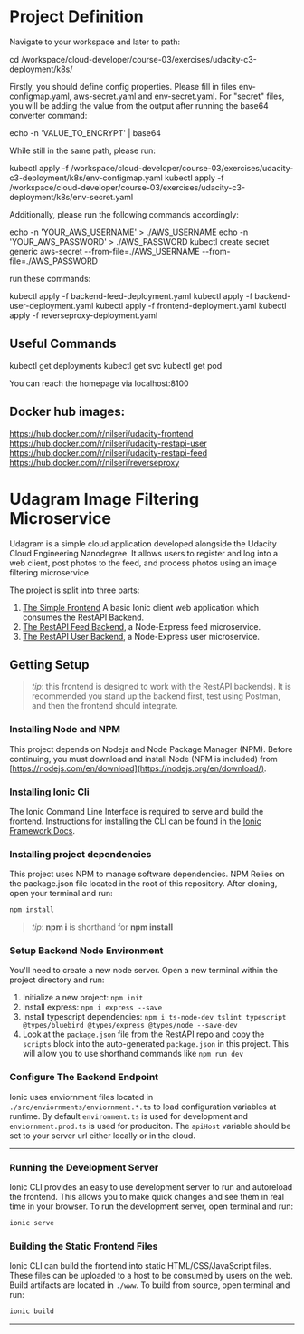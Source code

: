 # Project Definition

Navigate to your workspace and later to path:

cd /workspace/cloud-developer/course-03/exercises/udacity-c3-deployment/k8s/

Firstly, you should define config properties. Please fill in files env-configmap.yaml, aws-secret.yaml and env-secret.yaml.
For "secret" files, you will be adding the value from the output after running the base64 converter command:

echo -n 'VALUE_TO_ENCRYPT' | base64

While still in the same path, please run:

kubectl apply -f /workspace/cloud-developer/course-03/exercises/udacity-c3-deployment/k8s/env-configmap.yaml
kubectl apply -f /workspace/cloud-developer/course-03/exercises/udacity-c3-deployment/k8s/env-secret.yaml

Additionally, please run the following commands accordingly:

echo -n 'YOUR_AWS_USERNAME' > ./AWS_USERNAME
echo -n 'YOUR_AWS_PASSWORD' > ./AWS_PASSWORD
kubectl create secret generic aws-secret --from-file=./AWS_USERNAME --from-file=./AWS_PASSWORD

run these commands:

kubectl apply -f backend-feed-deployment.yaml
kubectl apply -f backend-user-deployment.yaml
kubectl apply -f frontend-deployment.yaml
kubectl apply -f reverseproxy-deployment.yaml


## Useful Commands
kubectl get deployments
kubectl get svc
kubectl get pod


You can reach the homepage via localhost:8100

## Docker hub images:

https://hub.docker.com/r/nilseri/udacity-frontend
https://hub.docker.com/r/nilseri/udacity-restapi-user
https://hub.docker.com/r/nilseri/udacity-restapi-feed
https://hub.docker.com/r/nilseri/reverseproxy


# Udagram Image Filtering Microservice

Udagram is a simple cloud application developed alongside the Udacity Cloud Engineering Nanodegree. It allows users to register and log into a web client, post photos to the feed, and process photos using an image filtering microservice.

The project is split into three parts:
1. [The Simple Frontend](/udacity-c3-frontend)
A basic Ionic client web application which consumes the RestAPI Backend. 
2. [The RestAPI Feed Backend](/udacity-c3-restapi-feed), a Node-Express feed microservice.
3. [The RestAPI User Backend](/udacity-c3-restapi-user), a Node-Express user microservice.

## Getting Setup

> _tip_: this frontend is designed to work with the RestAPI backends). It is recommended you stand up the backend first, test using Postman, and then the frontend should integrate.

### Installing Node and NPM
This project depends on Nodejs and Node Package Manager (NPM). Before continuing, you must download and install Node (NPM is included) from [https://nodejs.com/en/download](https://nodejs.org/en/download/).

### Installing Ionic Cli
The Ionic Command Line Interface is required to serve and build the frontend. Instructions for installing the CLI can be found in the [Ionic Framework Docs](https://ionicframework.com/docs/installation/cli).

### Installing project dependencies

This project uses NPM to manage software dependencies. NPM Relies on the package.json file located in the root of this repository. After cloning, open your terminal and run:
```bash
npm install
```
>_tip_: **npm i** is shorthand for **npm install**

### Setup Backend Node Environment
You'll need to create a new node server. Open a new terminal within the project directory and run:
1. Initialize a new project: `npm init`
2. Install express: `npm i express --save`
3. Install typescript dependencies: `npm i ts-node-dev tslint typescript  @types/bluebird @types/express @types/node --save-dev`
4. Look at the `package.json` file from the RestAPI repo and copy the `scripts` block into the auto-generated `package.json` in this project. This will allow you to use shorthand commands like `npm run dev`


### Configure The Backend Endpoint
Ionic uses enviornment files located in `./src/enviornments/enviornment.*.ts` to load configuration variables at runtime. By default `environment.ts` is used for development and `enviornment.prod.ts` is used for produciton. The `apiHost` variable should be set to your server url either locally or in the cloud.

***
### Running the Development Server
Ionic CLI provides an easy to use development server to run and autoreload the frontend. This allows you to make quick changes and see them in real time in your browser. To run the development server, open terminal and run:

```bash
ionic serve
```

### Building the Static Frontend Files
Ionic CLI can build the frontend into static HTML/CSS/JavaScript files. These files can be uploaded to a host to be consumed by users on the web. Build artifacts are located in `./www`. To build from source, open terminal and run:
```bash
ionic build
```
***
